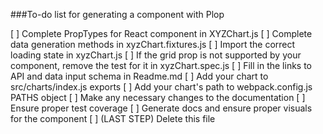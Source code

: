 ###To-do list for generating a component with Plop

[ ] Complete PropTypes for React component in XYZChart.js
[ ] Complete data generation methods in xyzChart.fixtures.js
[ ] Import the correct loading state in xyzChart.js
[ ] If the grid prop is not supported by your component, remove the test for it in xyzChart.spec.js
[ ] Fill in the links to API and data input schema in Readme.md
[ ] Add your chart to src/charts/index.js exports
[ ] Add your chart's path to webpack.config.js PATHS object
[ ] Make any necessary changes to the documentation
[ ] Ensure proper test coverage
[ ] Generate docs and ensure proper visuals for the component
[ ] (LAST STEP) Delete this file